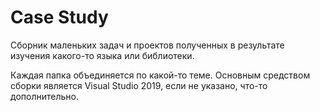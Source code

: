 # Case Study

Сборник маленьких задач и проектов полученных в результате изучения какого-то языка или библиотеки.

Каждая папка объединяется по какой-то теме. Основным средством сборки является Visual Studio 2019, если не указано, что-то дополнительно.